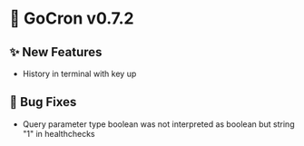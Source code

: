 # 🚀 GoCron v0.7.2

## ✨ New Features

- History in terminal with key up

## 🐛 Bug Fixes

- Query parameter type boolean was not interpreted as boolean but string "1" in healthchecks
